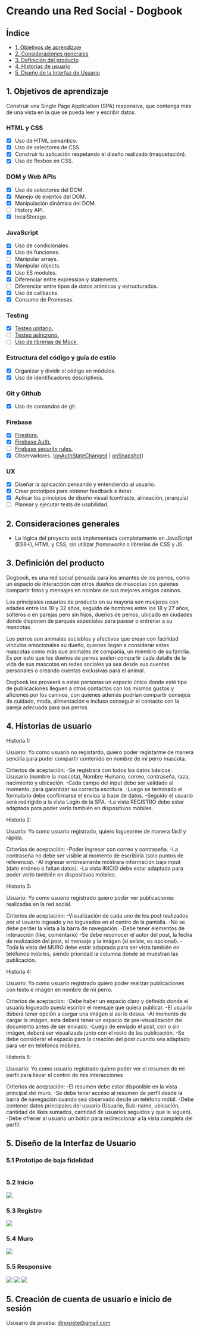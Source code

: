 # Creando una Red Social - Dogbook

## Índice

* [1. Objetivos de aprendizaje](#1-objetivos-de-aprendizaje)
* [2. Consideraciones generales](#2-consideraciones-generales)
* [3. Definición del producto](#3-definición-del-producto)
* [4. Historias de usuario](#4-historias-de-usuario)
* [5. Diseño de la Interfaz de Usuario](#5-diseño-de-la-interfaz-de-usuario)


## 1. Objetivos de aprendizaje

Construir una Single Page Application (SPA) responsiva, que contenga más de una vista en la que se pueda leer y escribir datos.

### HTML y CSS

* [x] Uso de HTML semántico.
* [x] Uso de selectores de CSS.
* [x] Construir tu aplicación respetando el diseño realizado (maquetación).
* [x] Uso de flexbox en CSS.

### DOM y Web APIs

* [x] Uso de selectores del DOM.
* [x] Manejo de eventos del DOM.
* [x] Manipulación dinámica del DOM.
* [ ] History API.
* [x] localStorage.

### JavaScript

* [x] Uso de condicionales.
* [x] Uso de funciones.
* [ ] Manipular arrays.
* [x] Manipular objects.
* [x] Uso ES modules.
* [x] Diferenciar entre expression y statements.
* [ ] Diferenciar entre tipos de datos atómicos y estructurados.
* [x] Uso de callbacks.
* [x] Consumo de Promesas.

### Testing

* [x] [Testeo unitario.](https://jestjs.io/docs/es-ES/getting-started)
* [ ] [Testeo asíncrono.](https://jestjs.io/docs/es-ES/asynchronous)
* [ ] [Uso de librerias de Mock.](https://jestjs.io/docs/es-ES/manual-mocks)

### Estructura del código y guía de estilo

* [x] Organizar y dividir el código en módulos.
* [x] Uso de identificadores descriptivos.

### Git y Github

* [x] Uso de comandos de git.

### Firebase

* [x] [Firestore.](https://firebase.google.com/docs/firestore)
* [x] [Firebase Auth.](https://firebase.google.com/docs/auth/web/start)
* [ ] [Firebase security rules.](https://firebase.google.com/docs/rules)
* [x] Observadores. ([onAuthStateChanged](https://firebase.google.com/docs/auth/web/manage-users?hl=es#get_the_currently_signed-in_user)
 | [onSnapshot](https://firebase.google.com/docs/firestore/query-data/listen#listen_to_multiple_documents_in_a_collection))

### UX

* [x] Diseñar la aplicación pensando y entendiendo al usuario.
* [x] Crear prototipos para obtener feedback e iterar.
* [x] Aplicar los principios de diseño visual (contraste, alineación, jerarquía)
* [ ] Planear y ejecutar tests de usabilidad.

## 2. Consideraciones generales

* La lógica del proyecto está implementada completamente en JavaScript
  (ES6+), HTML y CSS, sin utilizar _frameworks_ o librerías de CSS y JS.

## 3. Definición del producto

Dogbook, es una red social pensada para los amantes de los perros, como un espacio de interacción con otros dueños de mascotas con quienes compartir fotos y mensajes en nombre de sus mejores amigos caninos.

Los principales usuarios de producto en su mayoría son muejeres con edades entre los 19 y 32 años, seguido de hombres entre los 18 y 27 años, solteros o en parejas pero sin hijos, dueños de perros, ubicado en ciudades donde disponen de parques especiales para pasear o entrenar a su mascotas.

Los perros son animales sociables y afectivos que crean con facilidad vínculos emocionales su dueño, quienes llegan a considerar estas mascotas como más que animales de compañia, un miembro de su familia. Es por esto que los dueños de perros suelen compartir cada detalle de la vida de sus mascotas en  redes sociales ya sea desde sus cuentas personales o creando cuentas exclusivas para el animal.

Dogbook les proveerá a estas personas un espacio único donde esté tipo de publicaciones lleguen a otros contactos con los mismos gustos y aficiones por los caninos, con quienes además podrían compartir consejos de cuidado, moda, alimentación e incluso conseguir el contacto con la pareja adecuada para sus perros.

## 4. Historias de usuario
Historia 1:

  Usuario: Yo como usuario no registardo, quiero poder registarme de manera sencilla para poder compartir  contenido en nombre de mi perro mascota. 

  Criterios de aceptación:
    -Se registrará con todos los datos básicos: Ususario (nombre la mascota), Nombre Humano, correo, contraseña, raza, nacimiento y ubicación.
    -Cada campo del input debe ser validado al momento, para garantizar su correcta escritura.
    -Luego se terminado el formulario debe confirmarse el envíoa la base de datos.
    -Seguido el usuario será redirigido a la vista Login  de la SPA.
    -La vista REGISTRO debe estar adaptada para poder verlo también en dispositivos móbiles.


Historia 2: 

  Usuario: Yo como usuario registrado, quiero loguearme de manera fácil y rápida.

  Criterios de aceptación:
    -Poder ingresar con correo y contraseña.
    -La contraseña no debe ser visible al momento de escribirla (solo puntos de referencia).
    -Al ingresar erróneamente mostrara información bajo input (dato erróneo o faltan datos).
    -La vista INICIO debe estar adaptada para poder verlo también en dispositivos móbiles.


Historia 3:

  Usuario: Yo como usuario registrado quiero poder ver publicaciones realizadas en la red social. 
  
  Criterios de aceptación:
    -Visualización de cada uno de los post realizados por el usuario logeado y no logueados en el centro de la pantalla.
    -No se debe perder la vista a la barra de navegación.
    -Debe tener elementos de interacción (like, comentario)
    -Se debe reconocer el autor del post, la fecha de realización del post, el mensaje y la imágen (si exíste, es opcional).
    -Toda la vista del MURO debe estár adaptada para ser vista también en teléfonos móbiles, siendo prioridad la columna donde se muestran las publicación.


Historia 4:

  Usuario: Yo como usuario registrado quiero poder realizar publicaciones con texto e imágen en nombre de mi perro.
  
  Criterios de aceptación:
    -Debe haber un espacio claro y definido donde el usuario logueado pueda escribir el mensaje que quiera publicar.
    -El usuario deberá tener opción a cargar una imágen si así lo desea.
    -Al momento de cargar la imágen, esta deberá tener un espacio de pre-visualización del documento antes de ser enviado.
    -Luego de enviado el post, con o sin imágen, deberá ser visualizada junto con el resto de las publicación.
    -Se debe considerar el espacio para la creación del post cuando sea adaptado para ver en teléfonos móbiles.


Historia 5:

  Ususario: Yo como usuario registrado quiero poder ver el resumen de mi perfil para llevar el control de mis interacciones

  Criterios de aceptación:
    -El resumen debe estar disponible en la vista principal del muro.
    -Se debe tener acceso al resumen de perfíl desde la barra de navegación cuando sea observado desde un teléfono móbil.
    -Debe contener datos principales del usuario (Usuario, Sub-name, ubicación, cantidad de likes sumados, cantidad de usuarios seguidos y que le siguen).
    -Debe ofrecer al usuario un botón para redireccionar a la vista completa del perfíl.

## 5. Diseño de la Interfaz de Usuario

### 5.1 Prototipo de baja fidelidad
![]()

### 5.2 Inicio
![](https://live.staticflickr.com/65535/51103831408_8566cc5570.jpg)

### 5.3 Registro
![](https://live.staticflickr.com/65535/51104698970_af4288b1ee.jpg)

### 5.4 Muro
![](https://live.staticflickr.com/65535/51103692287_5038beffa2.jpg)

### 5.5 Responsive
![](https://live.staticflickr.com/65535/51103669299_c0b3746166.jpg)
![](https://live.staticflickr.com/65535/51103831338_7039a5442e.jpg)
![](https://live.staticflickr.com/65535/51103831363_8e6986f3e6.jpg)


## 5. Creación de cuenta de usuario e inicio de sesión
Ususario de prueba: dinosiete@gmail.com

